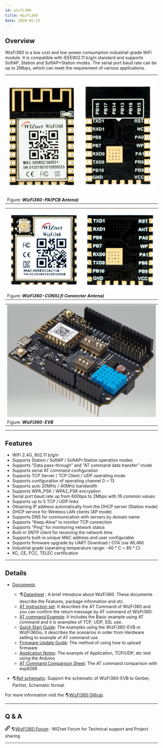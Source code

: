 ```yaml
---
id: wizfi360
title: WizFi360
date: 2020-05-13
---
```


## Overview

WizFi360 is a low cost and low-power consumption industrial-grade WiFi
module. It is compatible with IEEE802.11 b/g/n standard and supports
SoftAP, Station and SoftAP+Station modes. The serial port baud rate can
be up to 2Mbps, which can meet the requirement of various applications.

|                                                                   |
| ----------------------------------------------------------------- |
| ![WizFi360-PA(PCB Antena)](/img/products/wizfi360/wizfi360-pa.png) |
| Figure: ***WizFi360-PA(PCB Antena)***                             |

|                                                                                |
| ------------------------------------------------------------------------------ |
| ![WizFi360-CON(U.fl Connector Antena)](/img/products/wizfi360/wizfi360-con.png) |
| Figure: ***WizFi360-CON(U.fl Connector Antena)***                              |

|                                                         |
| ------------------------------------------------------- |
| ![WizFi360-EVB](/img/products/wizfi360/wizfi360-evb.jpg) |
| Figure: ***WizFi360-EVB***                              |

-----

## Features

  - WiFi 2.4G, 802.11 b/g/n
  - Supports Station / SoftAP / SoftAP+Station operation modes
  - Supports “Data pass-through” and “AT command data transfer” mode
  - Supports serial AT command configuration
  - Supports TCP Server / TCP Client / UDP operating mode
  - Supports configuration of operating channel 0 \~ 13
  - Supports auto 20MHz / 40MHz bandwidth
  - Supports WPA\_PSK / WPA2\_PSK encryption
  - Serial port baud rate up from 600bps to 2Mbps with 16 common values
  - Supports up to 5 TCP / UDP links
  - Obtaining IP address automatically from the DHCP server (Station
    mode)
  - DHCP service for Wireless LAN clients (AP mode)
  - Supports DNS for communication with servers by domain name
  - Supports “Keep-Alive” to monitor TCP connection
  - Supports “Ping” for monitoring network status
  - Built-in SNTP client for receiving the network time
  - Supports built-in unique MAC address and user configurable
  - Supports firmware upgrade by UART Download / OTA (via WLAN)
  - Industrial grade (operating temperature range: -40 ° C \~ 85 ° C)
  - KC, CE, FCC, TELEC certification 

-----

## Details

  - [Documents](./Documents.md)
    
      - 🌎[Datasheet](./Documents.md#datasheet)
        : A brief introduce about WizFi360. These documents describe the
        Features, package information and etc. 
      -  [AT Instruction set](./Documents.md#at-instruction-set):
        It describes the AT Command of WizFi360 and you can confirm the
        return message by AT command of WizFi360.
      -  [AT command Example](./Documents.md#at-command-examples):
        It includes the Basic example using AT command and it is
        examples of TCP, UDP, SSL use.
      - [Quick Start Guide](./Documents.md#quick-start-guide):
        The examples using the WizFi360-EVB or WizFi360io, it describes
        the scenarios in order from Hardware setting to example of AT
        command use
      - [Firmware Update Guide](./Documents.md#firmware-update-guide):
        The method of using how to upload firmware
      - [Application Notes](./Application_examples.md):
        The example of Application, TCP/UDP, etc test using the Arduino
      - [AT Command Comparison Sheet](./Documents.md#at-command-comparison-sheet):
        The AT command comparison with esp8266
  - 🌎[Ref schematic](https://github.com/Wiznet/Hardware-Files-of-WIZnet/tree/master/07_WizFi_Module/WizFi360-EVB-Shield):
    Support the schematic of WizFi360-EVB to Gerber, Partlist, Schematic
    format.

For more information visit the 🌎[WizFi360 Github](https://github.com/WIZnet-WizFi360/Release).

-----

## Q & A

![](/img/link.png) 🌎[WizFi360 Forum](https://forum.wiznet.io/c/wifi-module/wizfi360) : WIZnet Forum for Technical support and Project sharing

-----
